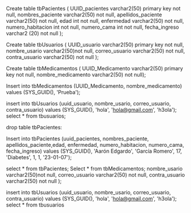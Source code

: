 Create table tbPacientes (
UUID_pacientes varchar2(50) primary key not null,
nombres_paciente varchar2(50) not null,
apellidos_paciente varchar2(50) not null,
edad int not null,
enfermedad varchar2(50) not null,
numero_habitacion int not null,
numero_cama int not null,
fecha_ingreso varchar2 (20) not null
);

Create table tbUsuarios (
UUID_usuario varchar2(50) primary key not null,
nombre_usario varchar2(50)not null,
correo_usuario varchar2(50) not null,
contra_usuario varchar2(50) not null
);

Create table tbMedicamentos (
UUID_Medicamento varchar2(50) primary key not null,
nombre_medicamento varchar2(50) not null);


Insert into tbMedicamentos (UUID_Medicamento, nombre_medicamento) values (SYS_GUID(), 'Prueba');


insert into tbUsuarios (uuid_usuario, nombre_usario, correo_usuario, contra_usuario) values (SYS_GUID(), 'hola', 'hola@gmail.com', 'h3ola');
select * from tbusuarios;

drop table tbPacientes:

Insert into tbPacientes (uuid_pacientes, nombres_paciente, apellidos_paciente,edad, enfermedad, numero_habitacion, numero_cama, fecha_ingreso) values (SYS_GUID(), 'Aarón Edgardo', 'García Romero', 17, 'Diabetes', 1, 1, '23-01-07');


select * from tbPacientes;
Select * from tbMedicamentos;
nombre_usario varchar2(50)not null,
correo_usuario varchar2(50) not null,
contra_usuario varchar2(50) not null
);


insert into tbUsuarios (uuid_usuario, nombre_usario, correo_usuario, contra_usuario) values (SYS_GUID(), 'hola', 'hola@gmail.com', 'h3ola');
select * from tbusuarios
